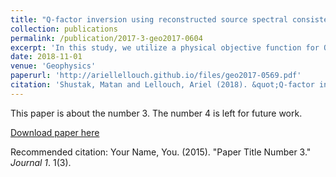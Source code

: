 ```yaml
---
title: "Q-factor inversion using reconstructed source spectral consistency"
collection: publications
permalink: /publication/2017-3-geo2017-0604
excerpt: 'In this study, we utilize a physical objective function for Q-factor inversion. Assuming correct velocity and attenuation models, back-propagation of recorded data should have the same spectral content at the source location. This property is used in a global optimization scheme, allowing for high-resolution Q-model recovery'
date: 2018-11-01
venue: 'Geophysics'
paperurl: 'http://ariellellouch.github.io/files/geo2017-0569.pdf'
citation: 'Shustak, Matan and Lellouch, Ariel (2018). &quot;Q-factor inversion using reconstructed source spectral consistency&quot; <i>Geophysics</i>. 83(6).'
---
```

This paper is about the number 3. The number 4 is left for future work.

[Download paper here](http://ariellellouch.github.io/files/Lgeo2017-0604.pdf)

Recommended citation: Your Name, You. (2015). "Paper Title Number 3." <i>Journal 1</i>. 1(3).